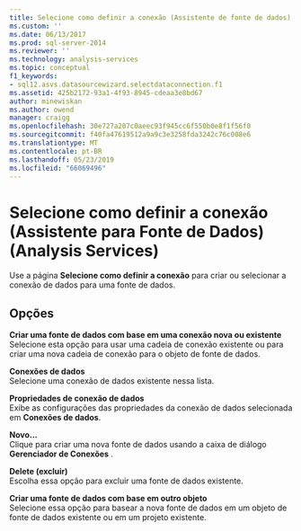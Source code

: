 ```yaml
---
title: Selecione como definir a conexão (Assistente de fonte de dados) (Analysis Services) | Microsoft Docs
ms.custom: ''
ms.date: 06/13/2017
ms.prod: sql-server-2014
ms.reviewer: ''
ms.technology: analysis-services
ms.topic: conceptual
f1_keywords:
- sql12.asvs.datasourcewizard.selectdataconnection.f1
ms.assetid: 425b2172-93a1-4f93-8945-cdeaa3e8bd67
author: minewiskan
ms.author: owend
manager: craigg
ms.openlocfilehash: 30e727a207c0aeec93f945cc6f550b0e8f1f56f0
ms.sourcegitcommit: f40fa47619512a9a9c3e3258fda3242c76c008e6
ms.translationtype: MT
ms.contentlocale: pt-BR
ms.lasthandoff: 05/23/2019
ms.locfileid: "66069496"
---
```

# <a name="select-how-to-define-the-connection-data-source-wizard-analysis-services"></a>Selecione como definir a conexão (Assistente para Fonte de Dados) (Analysis Services)
  Use a página **Selecione como definir a conexão** para criar ou selecionar a conexão de dados para uma fonte de dados.  
  
## <a name="options"></a>Opções  
 **Criar uma fonte de dados com base em uma conexão nova ou existente**  
 Selecione esta opção para usar uma cadeia de conexão existente ou para criar uma nova cadeia de conexão para o objeto de fonte de dados.  
  
 **Conexões de dados**  
 Selecione uma conexão de dados existente nessa lista.  
  
 **Propriedades de conexão de dados**  
 Exibe as configurações das propriedades da conexão de dados selecionada em **Conexões de dados**.  
  
 **Novo...**  
 Clique para criar uma nova fonte de dados usando a caixa de diálogo **Gerenciador de Conexões** .  
  
 **Delete (excluir)**  
 Escolha essa opção para excluir uma fonte de dados existente.  
  
 **Criar uma fonte de dados com base em outro objeto**  
 Selecione essa opção para basear a nova fonte de dados em um objeto de fonte de dados existente ou em um projeto existente.  
  
  
